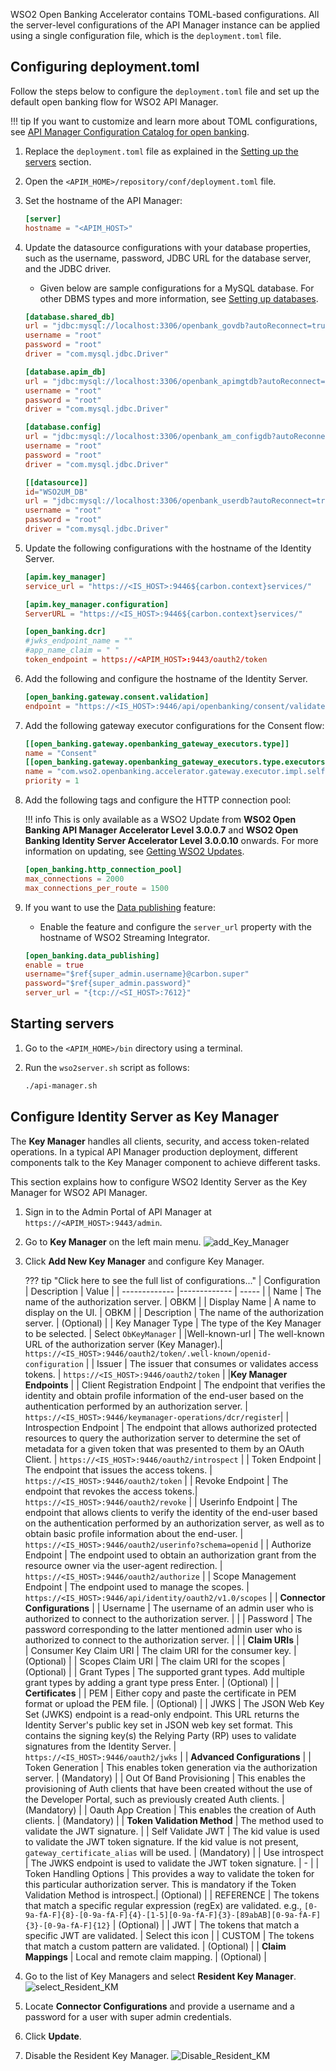 WSO2 Open Banking Accelerator contains TOML-based configurations. All the server-level configurations of the 
API Manager instance can be applied using a single configuration file, which is the `deployment.toml` file. 

## Configuring deployment.toml

Follow the steps below to configure the `deployment.toml` file and set up the default open banking flow for WSO2 API 
Manager.

!!! tip
    If you want to customize and learn more about TOML configurations, see 
    [API Manager Configuration Catalog for open banking](../references/config-catalog-apim.md).

1. Replace the `deployment.toml` file as explained in the 
[Setting up the servers](setting-up-servers.md#copying-the-deploymenttoml) section.
 
2. Open the `<APIM_HOME>/repository/conf/deployment.toml` file.

3. Set the hostname of the API Manager:

    ``` toml
    [server]
    hostname = "<APIM_HOST>" 
    ```

4. Update the datasource configurations with your database properties, such as the username, password, JDBC URL for the 
database server, and the JDBC driver. 

    - Given below are sample configurations for a MySQL database. For other DBMS types and more information, 
    see [Setting up databases](setting-up-databases.md).
   
    ```toml tab='shared_db'
    [database.shared_db]
    url = "jdbc:mysql://localhost:3306/openbank_govdb?autoReconnect=true&amp;useSSL=false"
    username = "root"
    password = "root"
    driver = "com.mysql.jdbc.Driver"
    ```
    
    ```toml tab='apim_db'
    [database.apim_db]
    url = "jdbc:mysql://localhost:3306/openbank_apimgtdb?autoReconnect=true&amp;useSSL=false"
    username = "root"
    password = "root"
    driver = "com.mysql.jdbc.Driver"
    ```
    
    ```toml tab='config'
    [database.config]
    url = "jdbc:mysql://localhost:3306/openbank_am_configdb?autoReconnect=true&amp;useSSL=false"
    username = "root"
    password = "root"
    driver = "com.mysql.jdbc.Driver"
    ```
    
    ```toml tab='WSO2UM_DB'
    [[datasource]]
    id="WSO2UM_DB"
    url = "jdbc:mysql://localhost:3306/openbank_userdb?autoReconnect=true&amp;useSSL=false"
    username = "root"
    password = "root"
    driver = "com.mysql.jdbc.Driver"
    ```

5. Update the following configurations with the hostname of the Identity Server.  
   
    ``` toml
    [apim.key_manager]
    service_url = "https://<IS_HOST>:9446${carbon.context}services/"
    ```
   
    ``` toml
    [apim.key_manager.configuration]
    ServerURL = "https://<IS_HOST>:9446${carbon.context}services/"
    ```
   
    ``` toml
    [open_banking.dcr]
    #jwks_endpoint_name = ""
    #app_name_claim = " "
    token_endpoint = https://<APIM_HOST>:9443/oauth2/token
    ```

6. Add the following and configure the hostname of the Identity Server.  

    ``` toml
    [open_banking.gateway.consent.validation]
    endpoint = "https://<IS_HOST>:9446/api/openbanking/consent/validate"
    ```
   
7. Add the following gateway executor configurations for the Consent flow:

    ``` toml
    [[open_banking.gateway.openbanking_gateway_executors.type]]
    name = "Consent"
    [[open_banking.gateway.openbanking_gateway_executors.type.executors]]
    name = "com.wso2.openbanking.accelerator.gateway.executor.impl.selfcare.portal.UserPermissionValidationExecutor"
    priority = 1
    ```

8. Add the following tags and configure the HTTP connection pool:

    !!! info
        This is only available as a WSO2 Update from **WSO2 Open Banking API Manager Accelerator Level 3.0.0.7** and 
        **WSO2 Open Banking Identity Server Accelerator Level 3.0.0.10** onwards.
        For more information on updating, see [Getting WSO2 Updates](setting-up-servers.md#getting-wso2-updates).

    ``` toml
    [open_banking.http_connection_pool]
    max_connections = 2000
    max_connections_per_route = 1500	
    ```
   
9. If you want to use the [Data publishing](../learn/data-publishing.md) feature:
   
    - Enable the feature and configure the `server_url` property with the hostname of WSO2 Streaming 
    Integrator.

    ``` toml
    [open_banking.data_publishing]	
    enable = true	
    username="$ref{super_admin.username}@carbon.super"	
    password="$ref{super_admin.password}"	
    server_url = "{tcp://<SI_HOST>:7612}"	
    ```  
   
## Starting servers

1. Go to the `<APIM_HOME>/bin` directory using a terminal.

2. Run the `wso2server.sh` script as follows:

    ``` bash
    ./api-manager.sh
    ``` 

## Configure Identity Server as Key Manager

The **Key Manager** handles all clients, security, and access token-related operations. In a typical API Manager 
production deployment, different components talk to the Key Manager component to achieve different tasks.

This section explains how to configure WSO2 Identity Server as the Key Manager for WSO2 API Manager.

1. Sign in to the Admin Portal of API Manager at `https://<APIM_HOST>:9443/admin`.

2. Go to **Key Manager** on the left main menu. ![add_Key_Manager](../assets/img/learn/dcr/dcr-try-out/step-9.png)

3. Click **Add New Key Manager** and configure Key Manager. 
   
    ??? tip "Click here to see the full list of configurations..."
        | Configuration       | Description                           | Value                    |
        | -------------       |-------------                          | -----                    |
        | Name                | The name of the authorization server. | OBKM                     |
        | Display Name        | A name to display on the UI.          | OBKM                     |
        | Description         | The name of the authorization server. | (Optional)               |
        | Key Manager Type    | The type of the Key Manager to be selected. | Select `ObKeyManager` |
        |Well-known-url      | The well-known URL of the authorization server (Key Manager).|   `https://<IS_HOST>:9446/oauth2/token/.well-known/openid-configuration` |
        | Issuer              | The issuer that consumes or validates access tokens.         | `https://<IS_HOST>:9446/oauth2/token` |
        |**Key Manager Endpoints**                                                                |
        | Client Registration Endpoint | The endpoint that verifies the identity and obtain profile information of the end-user based on the authentication performed by an authorization server.  |  `https://<IS_HOST>:9446/keymanager-operations/dcr/register`| 
        | Introspection Endpoint | The endpoint that allows authorized protected resources to query the authorization server to determine the set of metadata for a given token that was presented to them by an OAuth Client. | `https://<IS_HOST>:9446/oauth2/introspect` |
        | Token Endpoint      | The endpoint that issues the access tokens. | `https://<IS_HOST>:9446/oauth2/token` |
        | Revoke Endpoint     | The endpoint that revokes the access tokens.| `https://<IS_HOST>:9446/oauth2/revoke` |
        | Userinfo Endpoint   | The endpoint that allows clients to verify the identity of the end-user based on the authentication performed by an authorization server, as well as to obtain basic profile information about the end-user. | `https://<IS_HOST>:9446/oauth2/userinfo?schema=openid` |
        | Authorize Endpoint  | The endpoint used to obtain an authorization grant from the resource owner via the user-agent redirection. | `https://<IS_HOST>:9446/oauth2/authorize` |
        | Scope Management Endpoint | The endpoint used to manage the scopes. | `https://<IS_HOST>:9446/api/identity/oauth2/v1.0/scopes` |
        | **Connector Configurations**                        |
        | Username            | The username of an admin user who is authorized to connect to the authorization server. |  |
        | Password            | The password corresponding to the latter mentioned admin user who is authorized to connect to the authorization server. | |
        | **Claim URIs**      |   
        | Consumer Key Claim URI | The claim URI for the consumer key.  | (Optional)  |
        | Scopes Claim URI | The claim URI for the scopes | (Optional) | 
        | Grant Types | The supported grant types. Add multiple grant types by adding a grant type press Enter. | (Optional) |
        | **Certificates** | 
        | PEM | Either copy and paste the certificate in PEM format or upload the PEM file. | (Optional) |
        | JWKS | The JSON Web Key Set (JWKS) endpoint is a read-only endpoint. This URL returns the Identity Server's public key set in JSON web key set format. This contains the signing key(s) the Relying Party (RP) uses to validate signatures from the Identity Server. | `https://<IS_HOST>:9446/oauth2/jwks` |
        | **Advanced Configurations** |
        | Token Generation | This enables token generation via the authorization server. | (Mandatory) |
        | Out Of Band Provisioning | This enables the provisioning of Auth clients that have been created without the use of the Developer Portal, such as previously created Auth clients. | (Mandatory) |
        | Oauth App Creation | This enables the creation of Auth clients. | (Mandatory) |
        | **Token Validation Method** | The method used to validate the JWT signature. |
        | Self Validate JWT | The kid value is used to validate the JWT token signature. If the kid value is not present, `gateway_certificate_alias` will be used. | (Mandatory) |
        | Use introspect | The JWKS endpoint is used to validate the JWT token signature. | - |
        | Token Handling Options | This provides a way to validate the token for this particular authorization server. This is mandatory if the Token Validation Method is introspect.| (Optional) |
        | REFERENCE | The tokens that match a specific regular expression (regEx) are validated. e.g., <code>[0-9a-fA-F]{8}-[0-9a-fA-F]{4}-[1-5][0-9a-fA-F]{3}-[89abAB][0-9a-fA-F]{3}-[0-9a-fA-F]{12}</code> | (Optional) |
        | JWT | The tokens that match a specific JWT are validated. | Select this icon |
        | CUSTOM | The tokens that match a custom pattern are validated. | (Optional) |
        | **Claim Mappings** | Local and remote claim mapping. | (Optional) | 

4. Go to the list of Key Managers and select **Resident Key Manager**. ![select_Resident_KM](../assets/img/learn/dcr/dcr-try-out/step-10.png)

5. Locate **Connector Configurations** and provide a username and a password for a user with super admin credentials.

6. Click **Update**.

7. Disable the Resident Key Manager. ![Disable_Resident_KM](../assets/img/learn/dcr/dcr-try-out/step-11.png)
